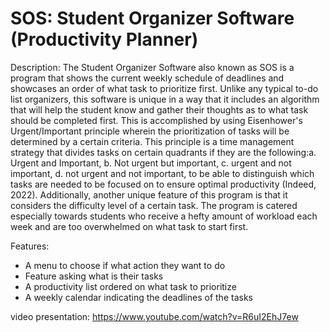 # SOS: Student Organizer Software (Productivity Planner)

Description:
The Student Organizer Software also known as SOS is a program that shows the current weekly schedule of deadlines and showcases an order of what task to prioritize first. Unlike any typical to-do list organizers, this software is unique in a way that it includes an algorithm that will help the student know and gather their thoughts as to what task should be completed first. This is accomplished by using Eisenhower's Urgent/Important principle wherein the prioritization of tasks will be determined by a certain criteria. This principle is a time management strategy that divides tasks on certain quadrants if they are the following:a. Urgent and Important, b. Not urgent but important, c. urgent and not important, d. not urgent and not important, to be able to distinguish which tasks are needed to be focused on to ensure optimal productivity (Indeed, 2022). Additionally, another unique feature of this program is that it considers the difficulty level of a certain task. The program is catered especially towards students who receive a hefty amount of workload each week and are too overwhelmed on what task to start first. 

Features:
- A menu to choose if what action they want to do
- Feature asking what is their tasks
- A productivity list ordered on what task to prioritize
- A weekly calendar indicating the deadlines of the tasks

video presentation: https://www.youtube.com/watch?v=R6uI2EhJ7ew
